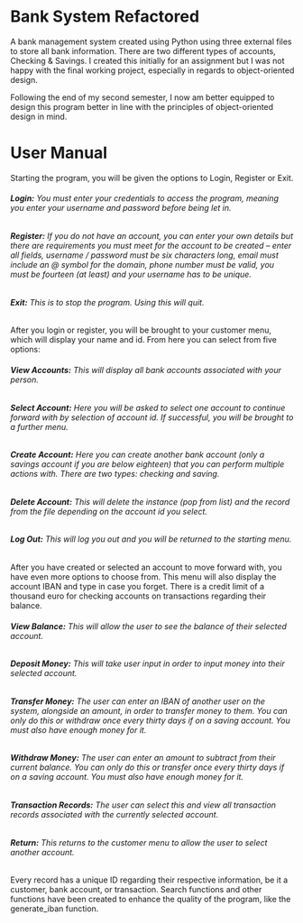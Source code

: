 # Bank System Refactored

A bank management system created using Python using three external files to store all bank information. There are two different types of accounts, Checking & Savings. I created this initially for an assignment but I was not happy with the final working project, especially in regards to object-oriented design. 

Following the end of my second semester, I now am better equipped to design this program better in line with the principles of object-oriented design in mind.

# User Manual

Starting the program, you will be given the options to Login, Register or Exit.

###### **Login:** You must enter your credentials to access the program, meaning you enter your username and password before being let in.  
###### **Register:** If you do not have an account, you can enter your own details but there are requirements you must meet for the account to be created – enter all fields, username / password must be six characters long, email must include an @ symbol for the domain, phone number must be valid, you must be fourteen (at least) and your username has to be unique.  
###### **Exit:** This is to stop the program. Using this will quit.  

After you login or register, you will be brought to your customer menu, which will display your name and id. From here you can select from five options:

###### **View Accounts:** This will display all bank accounts associated with your person.  
###### **Select Account:** Here you will be asked to select one account to continue forward with by selection of account id. If successful, you will be brought to a further menu.  
###### **Create Account:** Here you can create another bank account (only a savings account if you are below eighteen) that you can perform multiple actions with. There are two types: checking and saving.  
###### **Delete Account:** This will delete the instance (pop from list) and the record from the file depending on the account id you select.  
###### **Log Out:** This will log you out and you will be returned to the starting menu.  

After you have created or selected an account to move forward with, you have even more options to choose from. This menu will also display the account IBAN and type in case you forget. There is a credit limit of a thousand euro for checking accounts on transactions regarding their balance.

###### **View Balance:** This will allow the user to see the balance of their selected account.  
###### **Deposit Money:** This will take user input in order to input money into their selected account.  
###### **Transfer Money:** The user can enter an IBAN of another user on the system, alongside an amount, in order to transfer money to them. You can only do this or withdraw once every thirty days if on a saving account. You must also have enough money for it.  
###### **Withdraw Money:** The user can enter an amount to subtract from their current balance. You can only do this or transfer once every thirty days if on a saving account. You must also have enough money for it.  
###### **Transaction Records:** The user can select this and view all transaction records associated with the currently selected account.  
###### **Return:** This returns to the customer menu to allow the user to select another account.  

Every record has a unique ID regarding their respective information, be it a customer, bank account, or transaction. Search functions and other functions have been created to enhance the quality of the program, like the generate_iban function.
